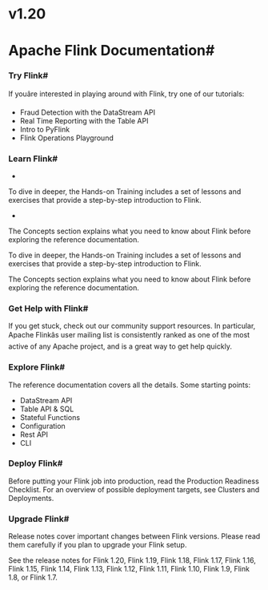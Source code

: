 # v1.20


# Apache Flink Documentation#


### Try Flink#


If youâre interested in playing around with Flink, try one of our tutorials:

* Fraud Detection with the DataStream API
* Real Time Reporting with the Table API
* Intro to PyFlink
* Flink Operations Playground

### Learn Flink#

* 
To dive in deeper, the Hands-on Training includes a set of lessons and exercises that provide a step-by-step introduction to Flink.

* 
The Concepts section explains what you need to know about Flink before exploring the reference documentation.


To dive in deeper, the Hands-on Training includes a set of lessons and exercises that provide a step-by-step introduction to Flink.


The Concepts section explains what you need to know about Flink before exploring the reference documentation.


### Get Help with Flink#


If you get stuck, check out our community support resources. In particular, Apache Flinkâs user mailing list is consistently ranked as one of the most active of any Apache project, and is a great way to get help quickly.


### Explore Flink#


The reference documentation covers all the details. Some starting points:

* DataStream API
* Table API & SQL
* Stateful Functions
* Configuration
* Rest API
* CLI

### Deploy Flink#


Before putting your Flink job into production, read the Production Readiness Checklist.
For an overview of possible deployment targets, see Clusters and Deployments.


### Upgrade Flink#


Release notes cover important changes between Flink versions. Please read them carefully if you plan to upgrade your Flink setup.


See the release notes for
Flink 1.20,
Flink 1.19,
Flink 1.18,
Flink 1.17,
Flink 1.16,
Flink 1.15,
Flink 1.14,
Flink 1.13,
Flink 1.12,
Flink 1.11,
Flink 1.10,
Flink 1.9,
Flink 1.8, or
Flink 1.7.
